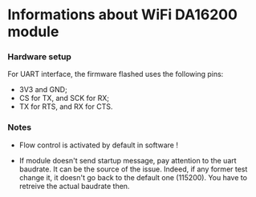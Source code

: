 # Informations about WiFi DA16200 module


### Hardware setup
For UART interface, the firmware flashed uses the following pins:

- 3V3 and GND;
- CS for TX, and SCK for RX;
- TX for RTS, and RX for CTS.

### Notes

- Flow control is activated by default in software !

- If module doesn't send startup message, pay attention to the uart baudrate. It can be the source of the issue. Indeed, if any former test change it, it doesn't go back to the default one (115200). You have to retreive the actual baudrate then.

